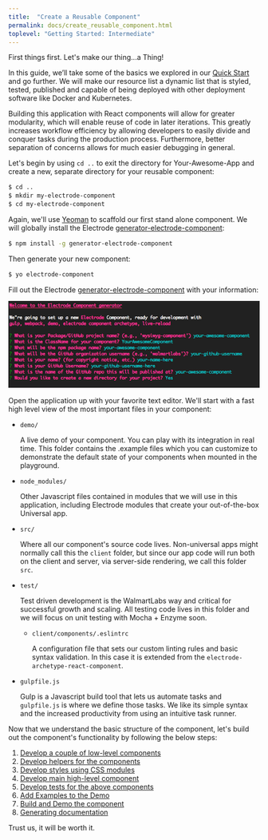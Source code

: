 ```yaml
---
title:  "Create a Reusable Component"
permalink: docs/create_reusable_component.html
toplevel: "Getting Started: Intermediate"
---
```


First things first. Let's make our thing...a Thing!

In this guide, we’ll take some of the basics we explored in our [Quick Start](get_started.html) and go further. We will make our resource list a dynamic list that is styled, tested, published and capable of being deployed with other deployment software like Docker and Kubernetes.

Building this application with React components will allow for greater modularity, which will enable reuse of code in later iterations. This greatly increases workflow efficiency by allowing developers to easily divide and conquer tasks during the production process. Furthermore, better separation of concerns allows for much easier debugging in general.

Let's begin by using `cd ..` to exit the directory for Your-Awesome-App and create a new, separate directory for your reusable component:

```bash
$ cd ..
$ mkdir my-electrode-component
$ cd my-electrode-component
```

Again, we'll use [Yeoman](http://yeoman.io/) to scaffold our first stand alone component. We will globally install the Electrode [generator-electrode-component]:

```bash
$ npm install -g generator-electrode-component
```

Then generate your new component:

```bash
$ yo electrode-component
```

Fill out the Electrode [generator-electrode-component] with your information:

![component-form](/img/component-form.png)

Open the application up with your favorite text editor. We'll start with a fast high level view of the most important files in your component:

- `demo/`

    A live demo of your component. You can play with its integration in real time. This folder contains the .example files which you can customize to demonstrate the default state of your components when mounted in the playground.

- `node_modules/`

    Other Javascript files contained in modules that we will use in this application, including Electrode modules that create your out-of-the-box Universal app.

- `src/`

    Where all our component's source code lives. Non-universal apps might normally call this the `client` folder, but since our app code will run both on the client and server, via server-side rendering, we call this folder `src`.

- `test/`

    Test driven development is the WalmartLabs way and critical for successful growth and scaling. All testing code lives in this folder and we will focus on unit testing with Mocha + Enzyme soon.

    - `client/components/.eslintrc`

        A configuration file that sets our custom linting rules and basic syntax validation. In this case it is extended from the `electrode-archetype-react-component`.

- `gulpfile.js`

    Gulp is a Javascript build tool that lets us automate tasks and `gulpfile.js` is where we define those tasks. We like its simple syntax and the increased productivity from using an intuitive task runner.


Now that we understand the basic structure of the component, let's build out the component's functionality by following the below steps:

1. [Develop a couple of low-level components](low_level_components.html)
2. [Develop helpers for the components](component_helpers.html)
3. [Develop styles using CSS modules](develop_styles.html)
4. [Develop main high-level component](high_level_component.html)
5. [Develop tests for the above components](test_components.html)
6. [Add Examples to the Demo](add_examples.html)
7. [Build and Demo the component](build_and_demo.html)
8. [Generating documentation](generate_docs.html)

Trust us, it will be worth it.

[generator-electrode-component]: https://github.com/electrode-io/generator-electrode-component
